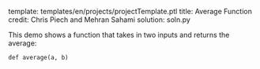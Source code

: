 template: templates/en/projects/projectTemplate.ptl
title: Average Function
credit: Chris Piech and Mehran Sahami
solution: soln.py

This demo shows a function that takes in two inputs and returns the average:

```
def average(a, b)
```
